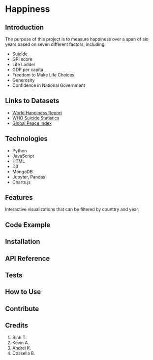 # Happiness

## Introduction
The purpose of this project is to measure happiness over a span of six years based on  seven different factors, including:

- Suicide
- GPI score
- Life Ladder
- GDP per capita
- Freedom to Make Life Choices
- Generosity
- Confidence in National Government

## Links to Datasets
* [World Happiness Report](http://worldhappiness.report/ed/2019/)
* [WHO Suicide Statistics](https://www.kaggle.com/szamil/who-suicide-statistics)
* [Global Peace Index](https://www.kaggle.com/kretes/gpi2008-2016)


## Technologies
* Python
* JavaScript
* HTML
* D3
* MongoDB
* Jupyter, Pandas
* Charts.js


## Features
Interactive visualizations that can be filtered by counttry and year.

## Code Example


## Installation


## API Reference


## Tests


## How to Use


## Contribute


## Credits
1. Binh T.
2. Kevin A.
3. Andrei K.
4. Cossella B.
